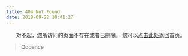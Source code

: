 ```yaml
---
title: 404 Not Found
date: 2019-09-22 10:41:27
---
```


<center>
对不起，您所访问的页面不存在或者已删除。
您可以<a href="https://qooence.github.io>">点击此处</a>返回首页。
</center>

<blockquote class="blockquote-center">
    Qooence
</blockquote>